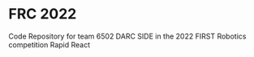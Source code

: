 # FRC 2022

Code Repository for team 6502 DARC SIDE in the 2022 FIRST Robotics competition Rapid React